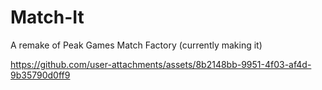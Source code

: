 # Match-It
 A remake of Peak Games Match Factory (currently making it)

 https://github.com/user-attachments/assets/8b2148bb-9951-4f03-af4d-9b35790d0ff9
